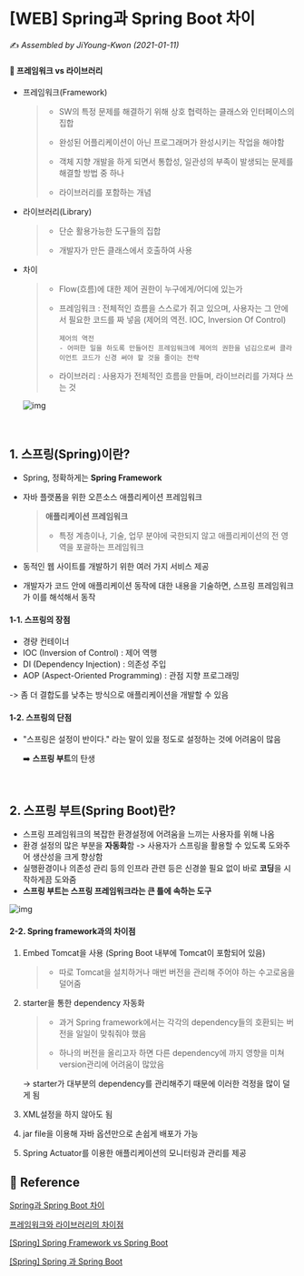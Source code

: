 # [WEB] Spring과 Spring Boot 차이

:writing_hand: *Assembled by JiYoung-Kwon (2021-01-11)* 



#### :pushpin: 프레임워크 vs 라이브러리

  * 프레임워크(Framework)

    > * SW의 특정 문제를 해결하기 위해 상호 협력하는 클래스와 인터페이스의 집합
    >
    > * 완성된 어플리케이션이 아닌 프로그래머가 완성시키는 작업을 해야함
    > * 객체 지향 개발을 하게 되면서 통합성, 일관성의 부족이 발생되는 문제를 해결할 방법 중 하나
    > * 라이브러리를 포함하는 개념

* 라이브러리(Library)

  > * 단순 활용가능한 도구들의 집합
  >
  > * 개발자가 만든 클래스에서 호출하여 사용

* 차이

  > * Flow(흐름)에 대한 제어 권한이 누구에게/어디에 있는가
  >
  > * 프레임워크 : 전체적인 흐름을 스스로가 쥐고 있으며, 사용자는 그 안에서 필요한 코드를 짜 넣음 (제어의 역전. IOC, Inversion Of Control)
  >
  >   ```
  >   제어의 역전
  >   - 어떠한 일을 하도록 만들어진 프레임워크에 제어의 권한을 넘김으로써 클라이언트 코드가 신경 써야 할 것을 줄이는 전략
  >   ```
  >
  > * 라이브러리 : 사용자가 전체적인 흐름을 만들며, 라이브러리를 가져다 쓰는 것

  ![img](https://t1.daumcdn.net/cfile/tistory/2344774D577B359522)

  <br/>

## 1. 스프링(Spring)이란?

* Spring, 정확하게는 **Spring Framework**

* 자바 플랫폼을 위한 오픈소스 애플리케이션 프레임워크

  > **애플리케이션 프레임워크**
  >
  > * 특정 계층이나, 기술, 업무 분야에 국한되지 않고 애플리케이션의 전 영역을 포괄하는 프레임워크

* 동적인 웹 사이트를 개발하기 위한 여러 가지 서비스 제공
* 개발자가 코드 안에 애플리케이션 동작에 대한 내용을 기술하면, 스프링 프레임워크가 이를 해석해서 동작

#### 1-1. 스프링의 장점

* 경량 컨테이너
* IOC (Inversion of Control) : 제어 역행
* DI (Dependency Injection) : 의존성 주입
* AOP (Aspect-Oriented Programming) : 관점 지향 프로그래밍

-> 좀 더 결합도를 낮추는 방식으로 애플리케이션을 개발할 수 있음

#### 1-2. 스프링의 단점

* "스프링은 설정이 반이다." 라는 말이 있을 정도로 설정하는 것에 어려움이 많음

  :arrow_right: **스프링 부트**의 탄생

<br/>

## 2. 스프링 부트(Spring Boot)란?

* 스프링 프레임워크의 복잡한 환경설정에 어려움을 느끼는 사용자를 위해 나옴
* 환경 설정의 많은 부분을 **자동화**함 -> 사용자가 스프링을 활용할 수 있도록 도와주어 생산성을 크게 향상함
* 실행환경이나 의존성 관리 등의 인프라 관련 등은 신경쓸 필요 없이 바로 **코딩**을 시작하게끔 도와줌
* **스프링 부트는 스프링 프레임워크라는 큰 틀에 속하는 도구**

![img](https://blog.kakaocdn.net/dn/qABrf/btqzKGVJXYN/o9usekO2gtAkI3tv2oKF5k/img.png)

#### 2-2. Spring framework과의 차이점

1. Embed Tomcat을 사용 (Spring Boot 내부에 Tomcat이 포함되어 있음)

   > * 따로 Tomcat을 설치하거나 매번 버전을 관리해 주어야 하는 수고로움을 덜어줌

2. starter을 통한 dependency 자동화

   > * 과거 Spring framework에서는 각각의 dependency들의 호환되는 버전을 일일이 맞춰줘야 했음
   >
   > * 하나의 버전을 올리고자 하면 다른 dependency에 까지 영향을 미쳐 version관리에 어려움이 많았음
   >
   -> starter가 대부분의 dependency를 관리해주기 때문에 이러한 걱정을 많이 덜게 됨

3. XML설정을 하지 않아도 됨

4. jar file을 이용해 자바 옵션만으로 손쉽게 배포가 가능

5. Spring Actuator를 이용한 애플리케이션의 모니터링과 관리를 제공



## :page_with_curl: Reference

[Spring과 Spring Boot 차이](https://velog.io/@rosa/Spring%EA%B3%BC-Spring-Boot-%EC%B0%A8%EC%9D%B4)

[프레임워크와 라이브러리의 차이점](https://webclub.tistory.com/458)

[[Spring] Spring Framework vs Spring Boot](https://ooeunz.tistory.com/56)

[[Spring] Spring 과 Spring Boot](https://monkey3199.github.io/develop/spring/2019/04/14/Spring-And-SpringBoot.html)